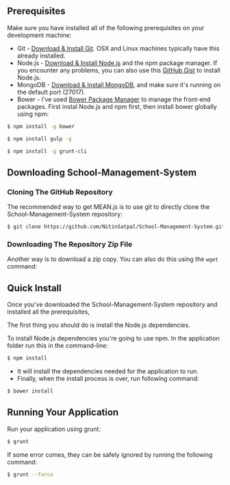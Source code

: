 ## Prerequisites
Make sure you have installed all of the following prerequisites on your development machine:
* Git - [Download & Install Git](https://git-scm.com/downloads). OSX and Linux machines typically have this already installed.
* Node.js - [Download & Install Node.js](https://nodejs.org/en/download/) and the npm package manager. If you encounter any problems, you can also use this [GitHub Gist](https://gist.github.com/isaacs/579814) to install Node.js.
* MongoDB - [Download & Install MongoDB](http://www.mongodb.org/downloads), and make sure it's running on the default port (27017).
* Bower - I've used [Bower Package Manager](http://bower.io/) to manage the front-end packages. First instal Node.js and npm first, then install bower globally using npm:

```bash
$ npm install -g bower
```

```bash
$ npm install gulp -g
```

```bash
$ npm install -g grunt-cli
```

## Downloading School-Management-System

### Cloning The GitHub Repository
The recommended way to get MEAN.js is to use git to directly clone the School-Management-System repository:

```bash
$ git clone https://github.com/NitinSatpal/School-Management-System.git
```

### Downloading The Repository Zip File
Another way is to download a zip copy. You can also do this using the `wget` command:


## Quick Install
Once you've downloaded the School-Management-System repository and installed all the prerequisites,

The first thing you should do is install the Node.js dependencies.

To install Node.js dependencies you're going to use npm. In the application folder run this in the command-line:

```bash
$ npm install
```
* It will install the dependencies needed for the application to run.
* Finally, when the install process is over, run following command:

```bash
$ bower install
```

## Running Your Application

Run your application using grunt:
```bash
$ grunt
```

If some error comes, they can be safely ignored by running the following command:

```bash
$ grunt --force
```
